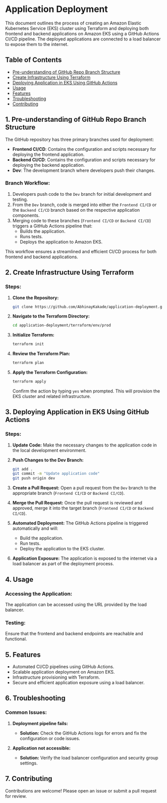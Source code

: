 # Application Deployment

This document outlines the process of creating an Amazon Elastic Kubernetes Service (EKS) cluster using Terraform and deploying both frontend and backend applications on Amazon EKS using a GitHub Actions CI/CD pipeline. The deployed applications are connected to a load balancer to expose them to the internet.

## Table of Contents
- [Pre-understanding of GitHub Repo Branch Structure](#pre-understanding-of-github-repo-branch-structure)
- [Create Infrastructure Using Terraform](#create-infrastructure-using-terraform)
- [Deploying Application in EKS Using GitHub Actions](#deploying-application-in-eks-using-github-actions)
- [Usage](#usage)
- [Features](#features)
- [Troubleshooting](#troubleshooting)
- [Contributing](#contributing)

## 1. Pre-understanding of GitHub Repo Branch Structure

The GitHub repository has three primary branches used for deployment:

- **Frontend CI/CD**: Contains the configuration and scripts necessary for deploying the frontend application.
- **Backend CI/CD**: Contains the configuration and scripts necessary for deploying the backend application.
- **Dev**: The development branch where developers push their changes.

### Branch Workflow:
1. Developers push code to the `Dev` branch for initial development and testing.
2. From the `Dev` branch, code is merged into either the `Frontend CI/CD` or the `Backend CI/CD` branch based on the respective application components.
3. Merging code to these branches (`Frontend CI/CD` or `Backend CI/CD`) triggers a GitHub Actions pipeline that:
   - Builds the application.
   - Runs tests.
   - Deploys the application to Amazon EKS.

This workflow ensures a streamlined and efficient CI/CD process for both frontend and backend applications.

## 2. Create Infrastructure Using Terraform

### Steps:

1. **Clone the Repository:**
   ```bash
   git clone https://github.com/AbhinayKakade/application-deployment.git
   ```

2. **Navigate to the Terraform Directory:**
   ```bash
   cd application-deployment/terraform/env/prod
   ```

3. **Initialize Terraform:**
   ```bash
   terraform init
   ```

4. **Review the Terraform Plan:**
   ```bash
   terraform plan
   ```

5. **Apply the Terraform Configuration:**
   ```bash
   terraform apply
   ```
   Confirm the action by typing `yes` when prompted. This will provision the EKS cluster and related infrastructure.

## 3. Deploying Application in EKS Using GitHub Actions

### Steps:

1. **Update Code:** Make the necessary changes to the application code in the local development environment.

2. **Push Changes to the Dev Branch:**
   ```bash
   git add .
   git commit -m "Update application code"
   git push origin dev
   ```

3. **Create a Pull Request:** Open a pull request from the `Dev` branch to the appropriate branch (`Frontend CI/CD` or `Backend CI/CD`).

4. **Merge the Pull Request:** Once the pull request is reviewed and approved, merge it into the target branch (`Frontend CI/CD` or `Backend CI/CD`).

5. **Automated Deployment:** The GitHub Actions pipeline is triggered automatically and will:
   - Build the application.
   - Run tests.
   - Deploy the application to the EKS cluster.

6. **Application Exposure:** The application is exposed to the internet via a load balancer as part of the deployment process.

## 4. Usage

### Accessing the Application:
The application can be accessed using the URL provided by the load balancer.

### Testing:
Ensure that the frontend and backend endpoints are reachable and functional.

## 5. Features

- Automated CI/CD pipelines using GitHub Actions.
- Scalable application deployment on Amazon EKS.
- Infrastructure provisioning with Terraform.
- Secure and efficient application exposure using a load balancer.

## 6. Troubleshooting

### Common Issues:

1. **Deployment pipeline fails:**
   - **Solution:** Check the GitHub Actions logs for errors and fix the configuration or code issues.

2. **Application not accessible:**
   - **Solution:** Verify the load balancer configuration and security group settings.

## 7. Contributing

Contributions are welcome! Please open an issue or submit a pull request for review.
